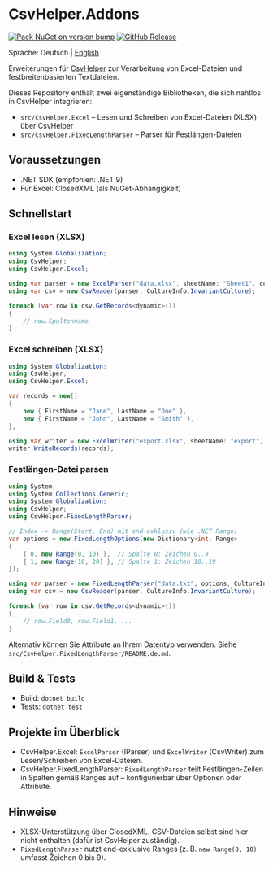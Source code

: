 # CsvHelper.Addons

[![Pack NuGet on version bump](https://github.com/jprimke-AXAP/CsvHelper.Addons/actions/workflows/nuget-pack.yml/badge.svg?branch=main)](https://github.com/jprimke-AXAP/CsvHelper.Addons/actions/workflows/nuget-pack.yml)
[![GitHub Release](https://img.shields.io/github/v/release/jprimke-AXAP/CsvHelper.Addons?display_name=tag)](https://github.com/jprimke-AXAP/CsvHelper.Addons/releases)

Sprache: Deutsch | [English](README.md)

Erweiterungen für [CsvHelper](https://joshclose.github.io/CsvHelper/) zur Verarbeitung von Excel-Dateien und festbreitenbasierten Textdateien.

Dieses Repository enthält zwei eigenständige Bibliotheken, die sich nahtlos in CsvHelper integrieren:

- `src/CsvHelper.Excel` – Lesen und Schreiben von Excel-Dateien (XLSX) über CsvHelper
- `src/CsvHelper.FixedLengthParser` – Parser für Festlängen-Dateien

## Voraussetzungen

- .NET SDK (empfohlen: .NET 9)
- Für Excel: ClosedXML (als NuGet-Abhängigkeit)

## Schnellstart

### Excel lesen (XLSX)

```csharp
using System.Globalization;
using CsvHelper;
using CsvHelper.Excel;

using var parser = new ExcelParser("data.xlsx", sheetName: "Sheet1", culture: CultureInfo.InvariantCulture);
using var csv = new CsvReader(parser, CultureInfo.InvariantCulture);

foreach (var row in csv.GetRecords<dynamic>())
{
    // row.Spaltenname
}
```

### Excel schreiben (XLSX)

```csharp
using System.Globalization;
using CsvHelper;
using CsvHelper.Excel;

var records = new[]
{
    new { FirstName = "Jane", LastName = "Doe" },
    new { FirstName = "John", LastName = "Smith" },
};

using var writer = new ExcelWriter("export.xlsx", sheetName: "export", culture: CultureInfo.InvariantCulture);
writer.WriteRecords(records);
```

### Festlängen-Datei parsen

```csharp
using System;
using System.Collections.Generic;
using System.Globalization;
using CsvHelper;
using CsvHelper.FixedLengthParser;

// Index -> Range(Start, End) mit end-exklusiv (wie .NET Range)
var options = new FixedLengthOptions(new Dictionary<int, Range>
{
    { 0, new Range(0, 10) },  // Spalte 0: Zeichen 0..9
    { 1, new Range(10, 20) }, // Spalte 1: Zeichen 10..19
});

using var parser = new FixedLengthParser("data.txt", options, CultureInfo.InvariantCulture);
using var csv = new CsvReader(parser, CultureInfo.InvariantCulture);

foreach (var row in csv.GetRecords<dynamic>())
{
    // row.Field0, row.Field1, ...
}
```

Alternativ können Sie Attribute an Ihrem Datentyp verwenden. Siehe `src/CsvHelper.FixedLengthParser/README.de.md`.

## Build & Tests

- Build: `dotnet build`
- Tests: `dotnet test`

## Projekte im Überblick

- CsvHelper.Excel: `ExcelParser` (IParser) und `ExcelWriter` (CsvWriter) zum Lesen/Schreiben von Excel-Dateien.
- CsvHelper.FixedLengthParser: `FixedLengthParser` teilt Festlängen-Zeilen in Spalten gemäß Ranges auf – konfigurierbar über Optionen oder Attribute.

## Hinweise

- XLSX-Unterstützung über ClosedXML. CSV-Dateien selbst sind hier nicht enthalten (dafür ist CsvHelper zuständig).
- `FixedLengthParser` nutzt end-exklusive Ranges (z. B. `new Range(0, 10)` umfasst Zeichen 0 bis 9).
